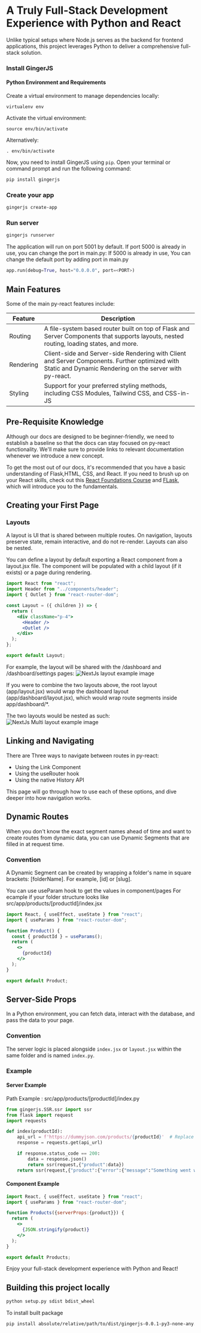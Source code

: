 # A Truly Full-Stack Development Experience with Python and React

Unlike typical setups where Node.js serves as the backend for frontend applications, this project leverages Python to deliver a comprehensive full-stack solution.

### Install GingerJS

#### Python Environment and Requirements
Create a virtual environment to manage dependencies locally:
```shell
virtualenv env
```
Activate the virtual environment:
```shell
source env/bin/activate
```
Alternatively:

```shell
. env/bin/activate
```


Now, you need to install GingerJS using `pip`. Open your terminal or command prompt and run the following command:

```bash
pip install gingerjs
```

### Create your app

```bash
gingerjs create-app
```

### Run server

```bash
gingerjs runserver
```


The application will run on port 5001 by default. If port 5000 is already in use, you can change the port in main.py:
If 5000 is already in use, You can change the default port by adding port in main.py 
```python
app.run(debug=True, host="0.0.0.0", port=<PORT>)
```

## Main Features
Some of the main py-react features include:

Feature | Description
--- | --- 
Routing | A file-system based router built on top of Flask and Server Components that supports layouts, nested routing, loading states, and more. 
Rendering | Client-side and Server-side Rendering with Client and Server Components. Further optimized with Static and Dynamic Rendering on the server with py-react.
Styling | Support for your preferred styling methods, including CSS Modules, Tailwind CSS, and CSS-in-JS

## Pre-Requisite Knowledge
Although our docs are designed to be beginner-friendly, we need to establish a baseline so that the docs can stay focused on py-react functionality. We'll make sure to provide links to relevant documentation whenever we introduce a new concept.

To get the most out of our docs, it's recommended that you have a basic understanding of Flask,HTML, CSS, and React. If you need to brush up on your React skills, check out this [React Foundations Course](https://nextjs.org/learn/react-foundations) and [FLask](https://flask.palletsprojects.com/en/3.0.x/), which will introduce you to the fundamentals.


## Creating your First Page

### Layouts
A layout is UI that is shared between multiple routes. On navigation, layouts preserve state, remain interactive, and do not re-render. Layouts can also be nested.

You can define a layout by default exporting a React component from a layout.jsx file. The component will be populated with a child layout (if it exists) or a page during rendering.
```jsx
import React from "react";
import Header from "../components/header";
import { Outlet } from "react-router-dom";

const Layout = ({ children }) => {
  return (
    <div className="p-4">
      <Header />
      <Outlet />
    </div>
  );
};

export default Layout;

```

For example, the layout will be shared with the /dashboard and /dashboard/settings pages:
![NextJs layout example image](https://nextjs.org/_next/image?url=%2Fdocs%2Flight%2Fnested-layout.png&w=3840&q=75)

If you were to combine the two layouts above, the root layout (app/layout.jsx) would wrap the dashboard layout (app/dashboard/layout.jsx), which would wrap route segments inside app/dashboard/*.

The two layouts would be nested as such:
![NextJs Multi layout example image](https://nextjs.org/_next/image?url=%2Fdocs%2Flight%2Fnested-layouts-ui.png&w=3840&q=75)

## Linking and Navigating
There are Three ways to navigate between routes in py-react:

- Using the Link Component
- Using the useRouter hook
- Using the native History API

This page will go through how to use each of these options, and dive deeper into how navigation works.

## Dynamic Routes
When you don't know the exact segment names ahead of time and want to create routes from dynamic data, you can use Dynamic Segments that are filled in at request time.

### Convention
A Dynamic Segment can be created by wrapping a folder's name in square brackets: [folderName]. For example, [id] or [slug].

You can use useParam hook to get the values in component/pages
For ecample if your folder structure looks like src/app/products/[productId]/index.jsx
```jsx
import React, { useEffect, useState } from "react";
import { useParams } from "react-router-dom";

function Product() {
  const { productId } = useParams();
  return (
    <>
      {productId}
    </>
  );
}

export default Product;

```

## Server-Side Props

In a Python environment, you can fetch data, interact with the database, and pass the data to your page.

### Convention

The server logic is placed alongside `index.jsx` or `layout.jsx` within the same folder and is named `index.py`.

### Example
#### Server Example
Path Example : src/app/products/[productId]/index.py
```python
from gingerjs.SSR.ssr import ssr
from flask import request
import requests

def index(productId):
    api_url = f'https://dummyjson.com/products/{productId}'  # Replace this with the URL of the API you want to fetch data from
    response = requests.get(api_url)

    if response.status_code == 200:
        data = response.json()
        return ssr(request,{"product":data})
    return ssr(request,{"product":{"error":{"message":"Something went wrong! Please try again"}}})

```

#### Component Example
```jsx
import React, { useEffect, useState } from "react";
import { useParams } from "react-router-dom";

function Products({serverProps:{product}}) {
  return (
    <>
      {JSON.stringify(product)}
    </>
  );
}

export default Products;

```

Enjoy your full-stack development experience with Python and React!



<!-- Write a better build process -->
## Building this project locally

```bash
python setup.py sdist bdist_wheel
```

To install built package
```bash
pip install absolute/relative/path/to/dist/gingerjs-0.0.1-py3-none-any.whl
```
